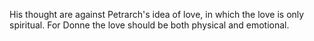 His thought are against Petrarch's idea of love, in which the love is only spiritual. For Donne the love should be both physical and emotional.